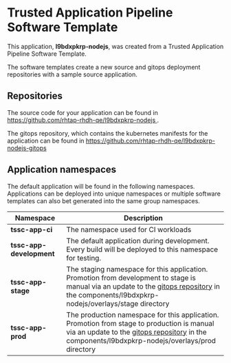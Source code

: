 # Trusted Application Pipeline Software Template

This application, **l9bdxpkrp-nodejs**, was created from a Trusted Application Pipeline Software Template.

The software templates create a new source and gitops deployment repositories with a sample source application. 

## Repositories

The source code for your application can be found in [https://github.com/rhtap-rhdh-qe/l9bdxpkrp-nodejs ](https://github.com/rhtap-rhdh-qe/l9bdxpkrp-nodejs ).
 
The gitops repository, which contains the kubernetes manifests for the application can be found in 
[https://github.com/rhtap-rhdh-qe/l9bdxpkrp-nodejs-gitops ](https://github.com/rhtap-rhdh-qe/l9bdxpkrp-nodejs-gitops ) 

## Application namespaces 

The default application will be found in the following namespaces. Applications can be deployed into unique namespaces or multiple software templates can also bet generated into the same group namespaces.  

|  Namespace   |  Description   |  
| -------- | -------- |
| **tssc-app-ci** | The namespace used for CI workloads |
| **tssc-app-development** | The default application during development. Every build will be deployed to this namespace for testing. |
| **tssc-app-stage** | The staging namespace for this application. Promotion from development to stage is manual via an update to the [gitops repository](https://github.com/rhtap-rhdh-qe/l9bdxpkrp-nodejs-gitops ) in the components/l9bdxpkrp-nodejs/overlays/stage directory |
| **tssc-app-prod** | The production namespace for this application. Promotion from stage to production is manual via an update to the [gitops repository](https://github.com/rhtap-rhdh-qe/l9bdxpkrp-nodejs-gitops ) in the components/l9bdxpkrp-nodejs/overlays/prod directory |